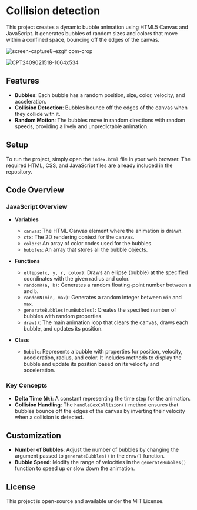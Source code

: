 # Collision detection

This project creates a dynamic bubble animation using HTML5 Canvas and JavaScript. It generates bubbles of random sizes and colors that move within a confined space, bouncing off the edges of the canvas.


![screen-capture8-ezgif com-crop](https://github.com/user-attachments/assets/d1ff5a8f-f2a8-45ea-8850-bfdb3edf7bba)


![CPT2409021518-1064x534](https://github.com/user-attachments/assets/a2aeb00d-5840-4c7e-a8f0-803fe6993467)


## Features

- **Bubbles**: Each bubble has a random position, size, color, velocity, and acceleration.
- **Collision Detection**: Bubbles bounce off the edges of the canvas when they collide with it.
- **Random Motion**: The bubbles move in random directions with random speeds, providing a lively and unpredictable animation.

## Setup

To run the project, simply open the `index.html` file in your web browser. The required HTML, CSS, and JavaScript files are already included in the repository.

## Code Overview

### JavaScript Overview

- **Variables**
  - `canvas`: The HTML Canvas element where the animation is drawn.
  - `ctx`: The 2D rendering context for the canvas.
  - `colors`: An array of color codes used for the bubbles.
  - `bubbles`: An array that stores all the bubble objects.

- **Functions**
  - `ellipse(x, y, r, color)`: Draws an ellipse (bubble) at the specified coordinates with the given radius and color.
  - `randomR(a, b)`: Generates a random floating-point number between `a` and `b`.
  - `randomN(min, max)`: Generates a random integer between `min` and `max`.
  - `generateBubbles(numBubbles)`: Creates the specified number of bubbles with random properties.
  - `draw()`: The main animation loop that clears the canvas, draws each bubble, and updates its position.

- **Class**
  - `Bubble`: Represents a bubble with properties for position, velocity, acceleration, radius, and color. It includes methods to display the bubble and update its position based on its velocity and acceleration.

### Key Concepts

- **Delta Time (`dt`)**: A constant representing the time step for the animation.
- **Collision Handling**: The `handleBoxCollision()` method ensures that bubbles bounce off the edges of the canvas by inverting their velocity when a collision is detected.

## Customization

- **Number of Bubbles**: Adjust the number of bubbles by changing the argument passed to `generateBubbles()` in the `draw()` function.
- **Bubble Speed**: Modify the range of velocities in the `generateBubbles()` function to speed up or slow down the animation.

## License

This project is open-source and available under the MIT License.
